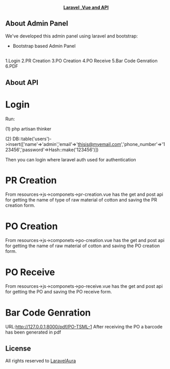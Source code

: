 <p align="center"><b><a href="https://laravelaura.com" target="_blank">Laravel ,Vue and API</a></b></p>

## About  Admin Panel

We've developed this admin panel using laravel and bootstrap:

- Bootstrap based Admin Panel

## 
1.Login
2.PR Creation
3.PO Creation
4.PO Receive
5.Bar Code Genration
6.PDF

## About API
# Login
Run: 

(1) php artisan thinker 

(2) DB::table('users')->insert(['name'=>'admin','email'=>'thisis@myemail.com','phone_number'=>'123456','password'=>Hash::make('123456')])

Then you can login where laravel auth used for authentication

# PR Creation
From resources->js->componets->pr-creation.vue has the get and post api for getting the name of type of raw material of cotton and saving the PR creation form.

# PO Creation
From resources->js->componets->po-creation.vue has the get and post api for getting the name of raw material of cotton and saving the PO creation form.

# PO Receive
From resources->js->componets->po-receive.vue has the get and post api for getting the PO and saving the PO receive form.

# Bar Code Genration
URL:http://127.0.0.1:8000/pdf/PO-TSML-1
After receiving the PO a barcode has been generated in pdf

## License

All rights reserved to <a href="https://laravelaura.com" target="_blank">LaravelAura</a>
